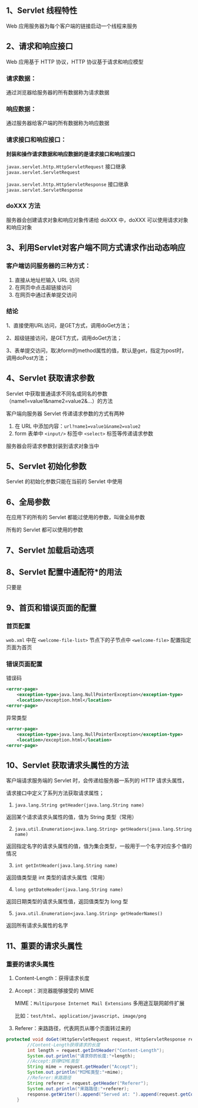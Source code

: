 ## 1、Servlet 线程特性

Web 应用服务器为每个客户端的链接启动一个线程来服务





## 2、请求和响应接口

Web 应用基于 HTTP 协议，HTTP 协议基于请求和响应模型

### 请求数据：

通过浏览器给服务器的所有数据称为请求数据

### 响应数据：

通过服务器给客户端的所有数据称为响应数据

### 请求接口和响应接口：

**封装和操作请求数据和响应数据的是请求接口和响应接口**

`javax.servlet.http.HttpServletRequest` 接口继承 `javax.servlet.ServletRequest`

`javax.servlet.http.HttpServletResponse` 接口继承 `javax.servlet.ServletResponse`

### doXXX 方法

服务器会创建请求对象和响应对象传递给 doXXX 中，doXXX 可以使用请求对象和响应对象





## 3、利用Servlet对客户端不同方式请求作出动态响应

### 客户端访问服务器的三种方式：

1. 直接从地址栏输入 URL 访问
2. 在网页中点击超链接访问
3. 在网页中通过表单提交访问

### 结论

1、直接使用URL访问，是GET方式，调用doGet方法；

2、超级链接访问，是GET方式，调用doGet方法；

3、表单提交访问，取决form的method属性的值，默认是get，指定为post时，调用doPost方法；





## 4、Servlet 获取请求参数

Servlet 中获取普通请求不同名或同名的参数（name1=value1&name2=value2&...）的方法



客户端向服务器 Servlet 传递请求参数的方式有两种

1. 在 URL 中添加内容：`url?name1=value1&name2=value2`
2. form 表单中 `<input/>` 标签中 `<select>` 标签等传递请求参数



服务器会将请求参数封装到请求对象当中





## 5、Servlet 初始化参数



Servlet 的初始化参数只能在当前的 Servlet 中使用

## 6、全局参数

在应用下的所有的 Servlet 都能过使用的参数，叫做全局参数

所有的 Servlet 都可以使用的参数



## 7、Servlet 加载启动选项





## 8、Servlet 配置中通配符*的用法



只要是





## 9、首页和错误页面的配置

### 首页配置

`web.xml` 中在 `<welcome-file-list>` 节点下的子节点中 `<welcome-file>` 配置指定页面为首页

### 错误页面配置

错误码

~~~xml
<error-page>
	<exception-type>java.lang.NullPointerException</exception-type>
	<location>/exception.html</location>
<error-page>
~~~



异常类型

~~~xml
<error-page>
	<exception-type>java.lang.NullPointerException</exception-type>
	<location>/exception.html</location>
<error-page>
~~~





## 10、Servlet 获取请求头属性的方法

客户端请求服务端的 Servlet 时，会传递给服务器一系列的 HTTP 请求头属性，

请求接口中定义了系列方法获取请求属性；

1. `java.lang.String getHeader(java.lang.String name)`

返回某个请求请求头属性的值，值为 String 类型（常用）

2. `java.util.Enumeration<java.lang.String> getHeaders(java.lang.String name)`

返回指定名字的请求头属性的值，值为集合类型，一般用于一个名字对应多个值的情况

3. `int getIntHeader(java.lang.String name)`

返回值类型是 int 类型的请求头属性（常用）

4. `long getDateHeader(java.lang.String name)`

返回日期类型的请求头属性值，返回值类型为 long 型

5. `java.util.Enumeration<java.lang.String> getHeaderNames()`

返回所有请求头属性的名字





## 11、重要的请求头属性



### 重要的请求头属性

1. Content-Length：获得请求长度

2. Accept：浏览器能够接受的 MIME

   MIME：`Multipurpose Internet Mail Extensions` 多用途互联网邮件扩展

   比如：`test/html`、`application/javascript`、`image/png`

3. Referer：来路路径，代表网页从哪个页面转过来的

~~~java
protected void doGet(HttpServletRequest request, HttpServletResponse response) throws ServletException, IOException {
		//Content-Length获得请求的长度
		int length = request.getIntHeader("Content-Length");
		System.out.println("请求你的长度:"+length);
		//Accept:获得MIME类型
		String mime = request.getHeader("Accept");
		System.out.println("MIME类型:"+mime);
		//Referer:来路路径
		String referer = request.getHeader("Referer");
		System.out.println("来路路径:"+referer);
		response.getWriter().append("Served at: ").append(request.getContextPath());
	}
~~~



